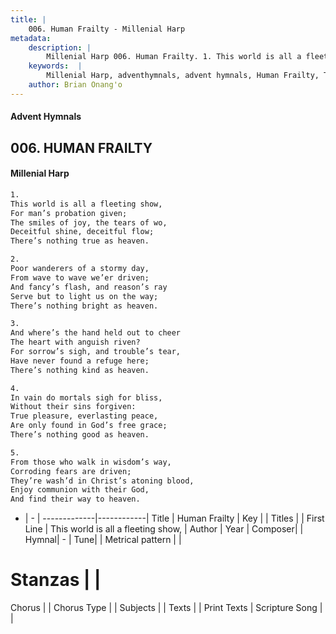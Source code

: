 ```yaml
---
title: |
    006. Human Frailty - Millenial Harp
metadata:
    description: |
        Millenial Harp 006. Human Frailty. 1. This world is all a fleeting show, For man’s probation given; The smiles of joy, the tears of wo, Deceitful shine, deceitful flow; There’s nothing true as heaven.
    keywords:  |
        Millenial Harp, adventhymnals, advent hymnals, Human Frailty, This world is all a fleeting show, . 
    author: Brian Onang'o
---
```

#### Advent Hymnals
## 006. HUMAN FRAILTY
####  Millenial Harp
```txt
1. 
This world is all a fleeting show, 
For man’s probation given; 
The smiles of joy, the tears of wo, 
Deceitful shine, deceitful flow; 
There’s nothing true as heaven.

2. 
Poor wanderers of a stormy day, 
From wave to wave we’er driven; 
And fancy’s flash, and reason’s ray 
Serve but to light us on the way; 
There’s nothing bright as heaven.

3. 
And where’s the hand held out to cheer 
The heart with anguish riven? 
For sorrow’s sigh, and trouble’s tear, 
Have never found a refuge here; 
There’s nothing kind as heaven.

4. 
In vain do mortals sigh for bliss, 
Without their sins forgiven: 
True pleasure, everlasting peace, 
Are only found in God’s free grace; 
There’s nothing good as heaven.

5. 
From those who walk in wisdom’s way, 
Corroding fears are driven; 
They’re wash’d in Christ’s atoning blood, 
Enjoy communion with their God, 
And find their way to heaven.
```
- |   -  |
-------------|------------|
Title | Human Frailty |
Key |  |
Titles |  |
First Line | This world is all a fleeting show,  |
Author | 
Year | 
Composer|  |
Hymnal|  - |
Tune|  |
Metrical pattern | |
# Stanzas |  |
Chorus |  |
Chorus Type |  |
Subjects |  |
Texts |  |
Print Texts | 
Scripture Song |  |
    
